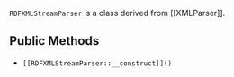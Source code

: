 `RDFXMLStreamParser` is a class derived from [[XMLParser]].

## Public Methods

* `[[RDFXMLStreamParser::__construct]]()`

